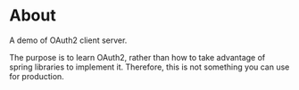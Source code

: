 # About

A demo of OAuth2 client server.

The purpose is to learn OAuth2, rather than how to take advantage of spring libraries to implement it.
Therefore, this is not something you can use for production. 

